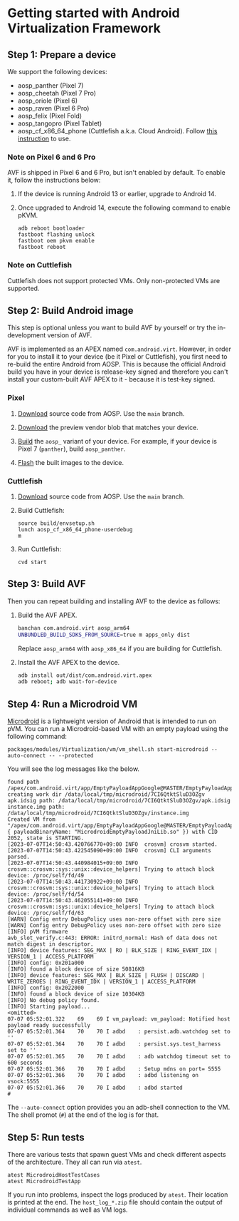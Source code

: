 # Getting started with Android Virtualization Framework

## Step 1: Prepare a device

We support the following devices:

* aosp\_panther (Pixel 7)
* aosp\_cheetah (Pixel 7 Pro)
* aosp\_oriole (Pixel 6)
* aosp\_raven (Pixel 6 Pro)
* aosp\_felix (Pixel Fold)
* aosp\_tangopro (Pixel Tablet)
* aosp\_cf\_x86\_64\_phone (Cuttlefish a.k.a. Cloud Android). Follow [this
  instruction](https://source.android.com/docs/setup/create/cuttlefish-use) to
  use.

### Note on Pixel 6 and 6 Pro
AVF is shipped in Pixel 6 and 6 Pro, but isn't enabled by default. To enable
it, follow the instructions below:

1. If the device is running Android 13 or earlier, upgrade to Android 14.

1. Once upgraded to Android 14, execute the following command to enable pKVM.
   ```shell
   adb reboot bootloader
   fastboot flashing unlock
   fastboot oem pkvm enable
   fastboot reboot
   ```
### Note on Cuttlefish
Cuttlefish does not support protected VMs. Only non-protected VMs are
supported.

## Step 2: Build Android image

This step is optional unless you want to build AVF by yourself or try the
in-development version of AVF.

AVF is implemented as an APEX named `com.android.virt`. However, in order for
you to install it to your device (be it Pixel or Cuttlefish), you first need to
re-build the entire Android from AOSP. This is because the official Android
build you have in your device is release-key signed and therefore you can't
install your custom-built AVF APEX to it - because it is test-key signed.

### Pixel

1. [Download](https://source.android.com/docs/setup/download/downloading)
   source code from AOSP. Use the `main` branch.

1. [Download](https://developers.google.com/android/blobs-preview) the preview
   vendor blob that matches your device.

1. [Build](https://source.android.com/docs/setup/build/building) the `aosp_`
   variant of your device. For example, if your device is Pixel 7 (`panther`),
   build `aosp_panther`.

1. [Flash](https://source.android.com/docs/setup/build/running) the built
   images to the device.


### Cuttlefish

1. [Download](https://source.android.com/docs/setup/download/downloading)
   source code from AOSP. Use the `main` branch.

1. Build Cuttlefish:
   ```shell
   source build/envsetup.sh
   lunch aosp_cf_x86_64_phone-userdebug
   m
   ```

1. Run Cuttlefish:
   ```shell
   cvd start
   ```

## Step 3: Build AVF

Then you can repeat building and installing AVF to the device as follows:

1. Build the AVF APEX.
   ```sh
   banchan com.android.virt aosp_arm64
   UNBUNDLED_BUILD_SDKS_FROM_SOURCE=true m apps_only dist
   ```
   Replace `aosp_arm64` with `aosp_x86_64` if you are building for Cuttlefish.

1. Install the AVF APEX to the device.
   ```sh
   adb install out/dist/com.android.virt.apex
   adb reboot; adb wait-for-device
   ```

## Step 4: Run a Microdroid VM

[Microdroid](../../build/microdroid/README.md) is a lightweight version of Android
that is intended to run on pVM. You can run a Microdroid-based VM with an empty
payload using the following command:

```shell
packages/modules/Virtualization/vm/vm_shell.sh start-microdroid --auto-connect -- --protected
```

You will see the log messages like the below.

```
found path /apex/com.android.virt/app/EmptyPayloadAppGoogle@MASTER/EmptyPayloadAppGoogle.apk
creating work dir /data/local/tmp/microdroid/7CI6QtktSluD3OZgv
apk.idsig path: /data/local/tmp/microdroid/7CI6QtktSluD3OZgv/apk.idsig
instance.img path: /data/local/tmp/microdroid/7CI6QtktSluD3OZgv/instance.img
Created VM from "/apex/com.android.virt/app/EmptyPayloadAppGoogle@MASTER/EmptyPayloadAppGoogle.apk"!PayloadConfig(VirtualMachinePayloadConfig { payloadBinaryName: "MicrodroidEmptyPayloadJniLib.so" }) with CID 2052, state is STARTING.
[2023-07-07T14:50:43.420766770+09:00 INFO  crosvm] crosvm started.
[2023-07-07T14:50:43.422545090+09:00 INFO  crosvm] CLI arguments parsed.
[2023-07-07T14:50:43.440984015+09:00 INFO  crosvm::crosvm::sys::unix::device_helpers] Trying to attach block device: /proc/self/fd/49
[2023-07-07T14:50:43.441730922+09:00 INFO  crosvm::crosvm::sys::unix::device_helpers] Trying to attach block device: /proc/self/fd/54
[2023-07-07T14:50:43.462055141+09:00 INFO  crosvm::crosvm::sys::unix::device_helpers] Trying to attach block device: /proc/self/fd/63
[WARN] Config entry DebugPolicy uses non-zero offset with zero size
[WARN] Config entry DebugPolicy uses non-zero offset with zero size
[INFO] pVM firmware
avb_slot_verify.c:443: ERROR: initrd_normal: Hash of data does not match digest in descriptor.
[INFO] device features: SEG_MAX | RO | BLK_SIZE | RING_EVENT_IDX | VERSION_1 | ACCESS_PLATFORM
[INFO] config: 0x201a000
[INFO] found a block device of size 50816KB
[INFO] device features: SEG_MAX | BLK_SIZE | FLUSH | DISCARD | WRITE_ZEROES | RING_EVENT_IDX | VERSION_1 | ACCESS_PLATFORM
[INFO] config: 0x2022000
[INFO] found a block device of size 10304KB
[INFO] No debug policy found.
[INFO] Starting payload...
<omitted>
07-07 05:52:01.322    69    69 I vm_payload: vm_payload: Notified host payload ready successfully
07-07 05:52:01.364    70    70 I adbd    : persist.adb.watchdog set to ''
07-07 05:52:01.364    70    70 I adbd    : persist.sys.test_harness set to ''
07-07 05:52:01.365    70    70 I adbd    : adb watchdog timeout set to 600 seconds
07-07 05:52:01.366    70    70 I adbd    : Setup mdns on port= 5555
07-07 05:52:01.366    70    70 I adbd    : adbd listening on vsock:5555
07-07 05:52:01.366    70    70 I adbd    : adbd started
#
```

The `--auto-connect` option provides you an adb-shell connection to the VM. The
shell promot (`#`) at the end of the log is for that.

## Step 5: Run tests

There are various tests that spawn guest VMs and check different aspects of the
architecture. They all can run via `atest`.

```shell
atest MicrodroidHostTestCases
atest MicrodroidTestApp
```

If you run into problems, inspect the logs produced by `atest`. Their location
is printed at the end. The `host_log_*.zip` file should contain the output of
individual commands as well as VM logs.

